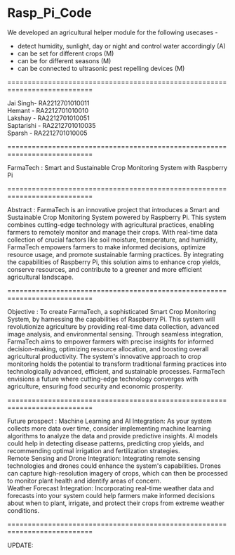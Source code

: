 # Rasp_Pi_Code

We developed an agricultural helper module for the following usecases -  

- detect humidity, sunlight, day or night and control water accordingly (A)
- can be set for different crops (M)
- can be for different seasons (M)
- can be connected to ultrasonic pest repelling devices (M)

===========================================================================

Jai Singh- RA2212701010011  
Hemant - RA2212701010010  
Lakshay - RA2212701010051  
Saptarishi - RA2212701010035  
Sparsh - RA2212701010005  

===========================================================================

FarmaTech : Smart and Sustainable Crop Monitoring System with Raspberry Pi

===========================================================================

Abstract : FarmaTech is an innovative project that introduces a Smart and Sustainable Crop Monitoring System powered by Raspberry Pi. This system combines cutting-edge technology with agricultural practices, enabling farmers to remotely monitor and manage their crops. With real-time data collection of crucial factors like soil moisture, temperature, and humidity, FarmaTech empowers farmers to make informed decisions, optimize resource usage, and promote sustainable farming practices. By integrating the capabilities of Raspberry Pi, this solution aims to enhance crop yields, conserve resources, and contribute to a greener and more efficient agricultural landscape.

===========================================================================

Objective : To create FarmaTech, a sophisticated Smart Crop Monitoring System, by harnessing the capabilities of Raspberry Pi. This system will revolutionize agriculture by providing real-time data collection, advanced image analysis, and environmental sensing. Through seamless integration, FarmaTech aims to empower farmers with precise insights for informed decision-making, optimizing resource allocation, and boosting overall agricultural productivity. The system's innovative approach to crop monitoring holds the potential to transform traditional farming practices into technologically advanced, efficient, and sustainable processes. FarmaTech envisions a future where cutting-edge technology converges with agriculture, ensuring food security and economic prosperity.

===========================================================================

Future prospect :
Machine Learning and AI Integration: As your system collects more data over time, consider implementing machine learning algorithms to analyze the data and provide predictive insights. AI models could help in detecting disease patterns, predicting crop yields, and recommending optimal irrigation and fertilization strategies.  
Remote Sensing and Drone Integration: Integrating remote sensing technologies and drones could enhance the system's capabilities. Drones can capture high-resolution imagery of crops, which can then be processed to monitor plant health and identify areas of concern.  
Weather Forecast Integration: Incorporating real-time weather data and forecasts into your system could help farmers make informed decisions about when to plant, irrigate, and protect their crops from extreme weather conditions.

===========================================================================

UPDATE:
